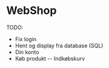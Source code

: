 # WebShop

TODO:
- Fix login
- Hent og display fra database (SQL)
- Din konto
- Køb produkt
-- Indkøbskurv
